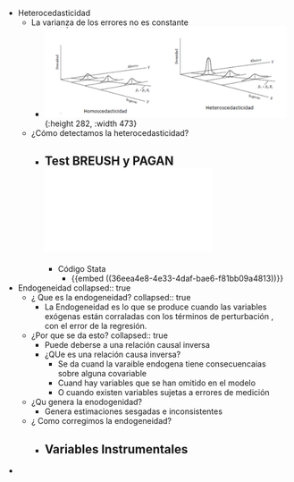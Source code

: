 - Heterocedasticidad
	- La varianza de los errores no es constante
		- ![image.png](../assets/image_1639184149358_0.png){:height 282, :width 473}
	- ¿Cómo detectamos la heterocedasticidad?
		- Test BREUSH y PAGAN ![📑](../assets/2.2_Expo-Test_Heterocedasticidad_1639184490259_0.pdf)
			-
			- Código Stata
				- {{embed ((36eea4e8-4e33-4daf-bae6-f81bb09a4813))}}
- Endogeneidad
  collapsed:: true
	- ¿ Que es la endogeneidad?
	  collapsed:: true
		- La Endogeneidad es lo que se produce cuando las variables exógenas están corraladas con los términos de perturbación , con el error de la regresión.
	- ¿Por que se da esto?
	  collapsed:: true
		- Puede deberse a una relación causal inversa
		- ¿QUe es una relación causa inversa?
			- Se da cuand la varaible endogena tiene consecuencaias sobre alguna covariable
			- Cuand hay variables que se han omitido en el modelo
			- O cuando existen variables sujetas a errores de medición
	- ¿Qu genera la enodogenidad?
		- Genera estimaciones sesgadas e inconsistentes
	- ¿ Como corregimos la endogeneidad?
		- Variables Instrumentales
			-
-